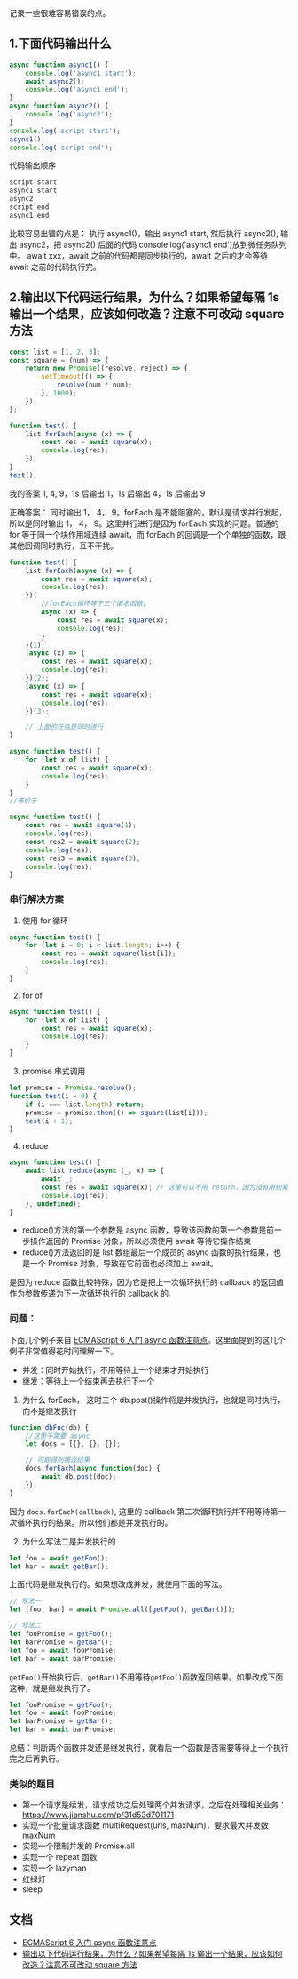 记录一些很难容易错误的点。

## 1.下面代码输出什么

```js
async function async1() {
    console.log('async1 start');
    await async2();
    console.log('async1 end');
}
async function async2() {
    console.log('async2');
}
console.log('script start');
async1();
console.log('script end');
```

代码输出顺序

```js
script start
async1 start
async2
script end
async1 end
```

比较容易出错的点是：
执行 async1()，输出 async1 start, 然后执行 async2(), 输出 async2，把 async2() 后面的代码 console.log('async1 end')放到微任务队列中。
await xxx，await 之前的代码都是同步执行的，await 之后的才会等待 await 之前的代码执行完。

## 2.输出以下代码运行结果，为什么？如果希望每隔 1s 输出一个结果，应该如何改造？注意不可改动 square 方法

```js
const list = [1, 2, 3];
const square = (num) => {
    return new Promise((resolve, reject) => {
        setTimeout(() => {
            resolve(num * num);
        }, 1000);
    });
};

function test() {
    list.forEach(async (x) => {
        const res = await square(x);
        console.log(res);
    });
}
test();
```

我的答案
1, 4, 9，1s 后输出 1，1s 后输出 4，1s 后输出 9

正确答案：
同时输出 1， 4， 9。forEach 是不能阻塞的，默认是请求并行发起，所以是同时输出 1， 4， 9。这里并行进行是因为 forEach 实现的问题。普通的 for 等于同一个块作用域连续 await，而 forEach 的回调是一个个单独的函数，跟其他回调同时执行，互不干扰。

```js
function test() {
    list.forEach(async (x) => {
        const res = await square(x);
        console.log(res);
    })(
        //forEach循环等于三个匿名函数;
        async (x) => {
            const res = await square(x);
            console.log(res);
        }
    )(1);
    (async (x) => {
        const res = await square(x);
        console.log(res);
    })(2);
    (async (x) => {
        const res = await square(x);
        console.log(res);
    })(3);

    // 上面的任务是同时进行
}

async function test() {
    for (let x of list) {
        const res = await square(x);
        console.log(res);
    }
}
//等价于

async function test() {
    const res = await square(1);
    console.log(res);
    const res2 = await square(2);
    console.log(res);
    const res3 = await square(3);
    console.log(res);
}
```

### 串行解决方案

1. 使用 for 循环

```js
async function test() {
    for (let i = 0; i < list.length; i++) {
        const res = await square(list[i]);
        console.log(res);
    }
}
```

2. for of

```js
async function test() {
    for (let x of list) {
        const res = await square(x);
        console.log(res);
    }
}
```

3. promise 串式调用

```js
let promise = Promise.resolve();
function test(i = 0) {
    if (i === list.length) return;
    promise = promise.then(() => square(list[i]));
    test(i + 1);
}
```

4. reduce

```js
async function test() {
    await list.reduce(async (_, x) => {
        await _;
        const res = await square(x); // 这里可以不用 return，因为没有用到累积变量。而且，每一轮 async 函数不管有没有 return，总是返回一个 Promise 对象
        console.log(res);
    }, undefined);
}
```

-   reduce()方法的第一个参数是 async 函数，导致该函数的第一个参数是前一步操作返回的 Promise 对象，所以必须使用 await 等待它操作结束
-   reduce()方法返回的是 list 数组最后一个成员的 async 函数的执行结果，也是一个 Promise 对象，导致在它前面也必须加上 await。

是因为 reduce 函数比较特殊，因为它是把上一次循环执行的 callback 的返回值作为参数传递为下一次循环执行的 callback 的.

### 问题：

下面几个例子来自 [ECMAScript 6 入门 async 函数注意点](https://es6.ruanyifeng.com/#docs/async#%E4%BD%BF%E7%94%A8%E6%B3%A8%E6%84%8F%E7%82%B9)。这里面提到的这几个例子非常值得花时间理解一下。

-   并发：同时开始执行，不用等待上一个结束才开始执行
-   继发：等待上一个结束再去执行下一个

1. 为什么 forEach， 这时三个 db.post()操作将是并发执行，也就是同时执行，而不是继发执行

```js
function dbFuc(db) {
    //这里不需要 async
    let docs = [{}, {}, {}];

    // 可能得到错误结果
    docs.forEach(async function(doc) {
        await db.post(doc);
    });
}
```

因为 `docs.forEach(callback)`, 这里的 callback 第二次循环执行并不用等待第一次循环执行的结果。所以他们都是并发执行的。

2. 为什么写法二是并发执行的

```js
let foo = await getFoo();
let bar = await getBar();
```

上面代码是继发执行的。如果想改成并发，就使用下面的写法。

```js
// 写法一
let [foo, bar] = await Promise.all([getFoo(), getBar()]);

// 写法二
let fooPromise = getFoo();
let barPromise = getBar();
let foo = await fooPromise;
let bar = await barPromise;
```

`getFoo()`开始执行后，`getBar()`不用等待`getFoo()`函数返回结果。如果改成下面这种，就是继发执行了。

```js
let fooPromise = getFoo();
let foo = await fooPromise;
let barPromise = getBar();
let bar = await barPromise;
```

总结：判断两个函数并发还是继发执行，就看后一个函数是否需要等待上一个执行完之后再执行。

### 类似的题目

-   第一个请求是续发，请求成功之后处理两个并发请求，之后在处理相关业务：https://www.jianshu.com/p/31d53d701171
-   实现一个批量请求函数 multiRequest(urls, maxNum)，要求最大并发数 maxNum
-   实现一个限制并发的 Promise.all
-   实现一个 repeat 函数
-   实现一个 lazyman
-   红绿灯
-   sleep

## 文档

-   [ECMAScript 6 入门 async 函数注意点](https://es6.ruanyifeng.com/#docs/async#%E4%BD%BF%E7%94%A8%E6%B3%A8%E6%84%8F%E7%82%B9)
-   [输出以下代码运行结果，为什么？如果希望每隔 1s 输出一个结果，应该如何改造？注意不可改动 square 方法](https://github.com/Advanced-Frontend/Daily-Interview-Question/issues/389)
